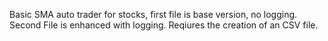 Basic SMA auto trader for stocks, first file is base version, no logging. 
Second File is enhanced with logging. Reqiures the creation of an CSV file. 
